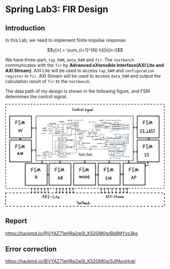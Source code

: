 # Spring Lab3: FIR Design
## Introduction
In this Lab, we need to implement finite impulse response. 
```math 
y[n] = \sum_{i=1}^{N} h[i]x[n-i]
```
We have three-part, `tap_RAM`, `data_RAM` and `fir`. The `testbench` communicates with the `fir` by **Advanced eXtensible Interface(AXI Lite and AXI Stream)**. AXI Lite will be used to access `tap_RAM` and `configuration register` in `fir`. AXI Stream will be used to access `data_RAM` and output the calculation result of `fir` to the `testbench`.

The data path of my design is shown in the following figure, and FSM determines the control signal.

![](./images/fir_block.jpg)

## Report
https://hackmd.io/@VYAZ71eHRa2w0l_K52GM0g/Bk8MYys3kg
## Error correction 
https://hackmd.io/@VYAZ71eHRa2w0l_K52GM0g/SJPAovHnkl

